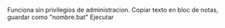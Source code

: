 Funciona sin privilegios de administracion.
Copiar texto en bloc de notas, guardar como "nombre.bat"
Ejecutar
